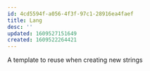 ```yaml
---
id: 4cd5594f-a056-4f3f-97c1-28916ea4faef
title: Lang
desc: ''
updated: 1609527151649
created: 1609522264421
---
```


A template to reuse when creating new strings
